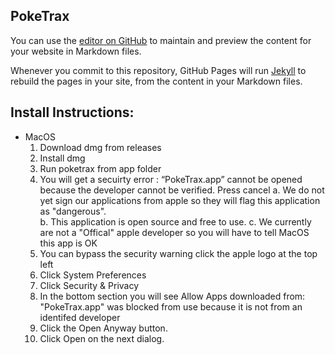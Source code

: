 ## PokeTrax

You can use the [editor on GitHub](https://github.com/poketrax/PokeTrax/edit/gh-pages/index.md) to maintain and preview the content for your website in Markdown files.

Whenever you commit to this repository, GitHub Pages will run [Jekyll](https://jekyllrb.com/) to rebuild the pages in your site, from the content in your Markdown files.

## Install Instructions:

* MacOS
    1. Download dmg from releases
    1. Install dmg
    1. Run poketrax from app folder
    1. You will get a secuirty error : “PokeTrax.app” cannot be opened because the developer cannot be verified. Press cancel
        a. We do not yet sign our applications from apple so they will flag this application as "dangerous".  
        b. This application is open source and free to use.
        c. We currently are not a "Offical" apple developer so you will have to tell MacOS this app is OK
    1. You can bypass the security warning click the apple logo at the top left
    1. Click System Preferences
    1. Click Security & Privacy
    1. In the bottom section you will see Allow Apps downloaded from: "PokeTrax.app" was blocked from use because it is not from an identifed developer 
    1. Click the Open Anyway button.
    1. Click Open on the next dialog.